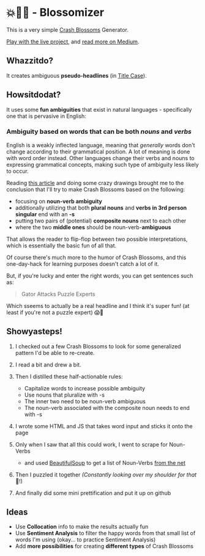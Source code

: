 # 💥🌼🌸 - Blossomizer
This is a very simple [Crash Blossoms](http://www.crashblossoms.com/) Generator.

[Play with the live project](https://d8z079h7ghotx.cloudfront.net/), and [read more on Medium](https://medium.com/@martin.breuss/2-blossombuilder-e8304843a7f9#.2d1h0yew5).

## Whazzitdo?

It creates ambiguous **pseudo-headlines** (in [Title Case](https://en.wikipedia.org/wiki/Letter_case#Headings_and_publication_titles)).

## Howsitdodat?

It uses some **fun ambiguities** that exist in natural languages - specifically one that is pervasive in English:

### Ambiguity based on words that can be both *nouns* and *verbs*

English is a weakly inflected language, meaning that *generally* words don't change according to their grammatical position. A lot of meaning is done with word order instead. Other languages change their verbs and nouns to expressing grammatical concepts, making such type of ambiguity less likely to occur.

Reading [this article](http://www.nytimes.com/2010/01/31/magazine/31FOB-onlanguage-t.html) and doing some crazy drawings brought me to the conclusion that I'll try to make Crash Blossoms based on the following:

- focusing on **noun-verb ambiguity**
- additionally utilizing that both **plural nouns** and **verbs in 3rd person singular** end with an **-s**
- putting two pairs of (potential) **composite nouns** next to each other
- where the two **middle ones** should be noun-verb-**ambiguous**

That allows the reader to flip-flop between two possible interpretations, which is essentially the basic fun of all that.

Of course there's much more to the humor of Crash Blossoms, and this one-day-hack for learning purposes doesn't catch a lot of it.

But, if you're lucky and enter the right words, you can get sentences such as:

>Gator Attacks Puzzle Experts

Which sseems to actually be a real headline and I think it's super fun! (at least if you're not a puzzle expert) 😱🐊

## Showyasteps!

1. I checked out a few Crash Blossoms to look for some generalized pattern I'd be able to re-create.

2. I read a bit and drew a bit.

3. Then I distilled these half-actionable rules:
	- Capitalize words to increase possible ambiguity
	- Use nouns that pluralize with -s
	- The inner two need to be noun-verb ambiguous
	- The noun-verb associated with the composite noun needs to end with -s

4. I wrote some HTML and JS that takes word input and sticks it onto the page
5. Only when I saw that all this could work, I went to scrape for Noun-Verbs
	- 	and used [BeautifulSoup](https://www.crummy.com/software/BeautifulSoup/) to get a list of Noun-Verbs [from the net](http://www.enchantedlearning.com/wordlist/nounandverb.shtml)
6. Then I puzzled it together _(Constantly looking over my shoulder for that_ 🐊!)
7. And finally did some mini prettification and put it up on github

## Ideas

- Use **Collocation** info to make the results actually fun
- Use **Sentiment Analysis** to filter the happy words from that small list of words I'm using (okay... to practice Sentiment Analysis)
- Add **more possibilities** for creating **different types** of Crash Blossoms
